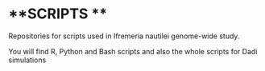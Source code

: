 # **SCRIPTS **


Repositories for scripts used in Ifremeria nautilei genome-wide study.

You will find R, Python and Bash scripts and also the whole scripts for Dadi simulations
